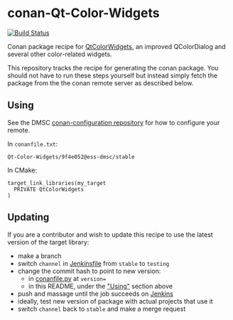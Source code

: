 # conan-Qt-Color-Widgets

[![Build Status](https://jenkins.esss.dk/dm/job/ess-dmsc/job/conan-Qt-Color-Widgets/job/master/badge/icon)](https://jenkins.esss.dk/dm/job/ess-dmsc/job/conan-Qt-Color-Widgets/job/master/)

Conan package recipe for [QtColorWidgets](https://github.com/ess-dmsc/Qt-Color-Widgets), an improved QColorDialog and several other color-related widgets.

This repository tracks the recipe for generating the conan package. You should not have to run these steps yourself but instead simply fetch the package from the the conan remote server as described below.

## Using

See the DMSC [conan-configuration repository](https://github.com/ess-dmsc/conan-configuration) for how to configure your remote.

In `conanfile.txt`:

```
Qt-Color-Widgets/9f4e052@ess-dmsc/stable
```

In CMake:
```
target_link_libraries(my_target
  PRIVATE QtColorWidgets
)
```

## Updating

If you are a contributor and wish to update this recipe to use the latest version of the target library:

* make a branch
* switch `channel` in [Jenkinsfile](Jenkinsfile) from `stable` to `testing`
* change the commit hash to point to new version:
  * in [conanfile.py](conanfile.py) at `version=`
  * in this README, under the ["Using"](#using) section above
* push and massage until the job succeeds on [Jenkins](https://jenkins.esss.dk/dm/job/ess-dmsc/job/conan-qplot/)
* ideally, test new version of package with actual projects that use it
* switch `channel` back to `stable` and make a merge request
